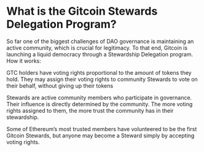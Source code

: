 # What is the Gitcoin Stewards Delegation Program?

So far one of the biggest challenges of DAO governance is maintaining an active community, which is crucial for legitimacy. To that end, Gitcoin is launching a liquid democracy through a Stewardship Delegation program. How it works:

GTC holders have voting rights proportional to the amount of tokens they hold. They may assign their voting rights to community Stewards to vote on their behalf, without giving up their tokens

Stewards are active community members who participate in governance. Their influence is directly determined by the community. The more voting rights assigned to them, the more trust the community has in their stewardship.

Some of Ethereum’s most trusted members have volunteered to be the first Gitcoin Stewards, but anyone may become a Steward simply by accepting voting rights.
